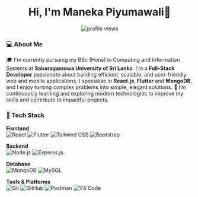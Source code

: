 <h1 align="center">Hi, I'm Maneka Piyumawali👋</h1>
<p align="center">
  <img src="https://komarev.com/ghpvc/?username=DineshPriyanthaGH&label=Profile%20views&color=0e75b6&style=flat" alt="profile views"/>
</p>

### 💻 About Me
🎓 I'm currently pursuing my BSc (Hons) in Computing and Information Systems at **Sabaragamuwa University of Sri Lanka**. I'm a **Full-Stack Developer** passionate about building efficient, scalable, and user-friendly web and mobile applications. I specialize in **React.js**, **Flutter** and **MongoDB**, and I enjoy turning complex problems into simple, elegant solutions.
🌱 I’m continuously learning and exploring modern technologies to improve my skills and contribute to impactful projects.

### 🚀 Tech Stack

**Frontend**  
![React](https://img.shields.io/badge/React-61DAFB?style=for-the-badge&logo=react) 
![Flutter](https://img.shields.io/badge/Flutter-02569B?style=for-the-badge&logo=flutter&logoColor=white)
![Tailwind CSS](https://img.shields.io/badge/Tailwind_CSS-38B2AC?style=for-the-badge&logo=tailwind-css)
![Bootstrap](https://img.shields.io/badge/Bootstrap-563D7C?style=for-the-badge&logo=bootstrap)

**Backend**  
![Node.js](https://img.shields.io/badge/Node.js-339933?style=for-the-badge&logo=nodedotjs&logoColor=white) 
![Express.js](https://img.shields.io/badge/Express.js-000000?style=for-the-badge&logo=express&logoColor=white)

**Database**  
![MongoDB](https://img.shields.io/badge/MongoDB-47A248?style=for-the-badge&logo=mongodb&logoColor=white) 
![MySQL](https://img.shields.io/badge/MySQL-4479A1?style=for-the-badge&logo=mysql&logoColor=white)

**Tools & Platforms**  
![Git](https://img.shields.io/badge/Git-F05032?style=for-the-badge&logo=git&logoColor=white)
![GitHub](https://img.shields.io/badge/GitHub-181717?style=for-the-badge&logo=github)
![Postman](https://img.shields.io/badge/Postman-FF6C37?style=for-the-badge&logo=postman&logoColor=white)
![VS Code](https://img.shields.io/badge/VS_Code-007ACC?style=for-the-badge&logo=visual-studio-code&logoColor=white)


<!--
**Manekapiyu/Manekapiyu** is a ✨ _special_ ✨ repository because its `README.md` (this file) appears on your GitHub profile.

Here are some ideas to get you started:

- 🔭 I’m currently working on ...
- 🌱 I’m currently learning ...
- 👯 I’m looking to collaborate on ...
- 🤔 I’m looking for help with ...
- 💬 Ask me about ...
- 📫 How to reach me: ...
- 😄 Pronouns: ...
- ⚡ Fun fact: ...
-->
